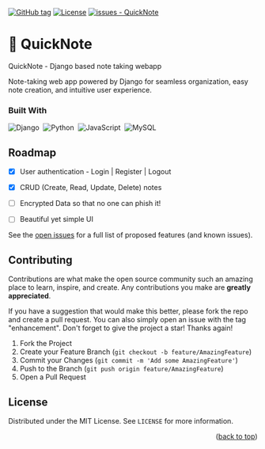 <a name="readme-top"></a>

<!-- PROJECT SHIELDS -->
[![GitHub tag](https://img.shields.io/github/tag/MasterZesty/QuickNote?include_prereleases=&sort=semver&color=blue)](https://github.com/MasterZesty/QuickNote/releases/)
[![License](https://img.shields.io/badge/License-MIT-blue)](#license)
[![issues - QuickNote](https://img.shields.io/github/issues/MasterZesty/QuickNote)](https://github.com/MasterZesty/QuickNote/issues)


<!-- PROJECT LOGO -->
# :ledger: QuickNote
QuickNote - Django based note taking webapp

<!-- ABOUT THE PROJECT -->

Note-taking web app powered by Django for seamless organization, easy note creation, and intuitive user experience.

### Built With

![Django](https://img.shields.io/badge/-Django-05122A?style=flat&logo=django)&nbsp;
![Python](https://img.shields.io/badge/-Python-05122A?style=flat&logo=python)&nbsp;
![JavaScript](https://img.shields.io/badge/-JavaScript-05122A?style=flat&logo=javascript)&nbsp;
![MySQL](https://img.shields.io/badge/MySQL-05122A?style=flat&logo=mysql&logoColor=white)&nbsp;

<!-- ROADMAP -->
## Roadmap

- [x] User authentication - Login | Register | Logout
- [x] CRUD (Create, Read, Update, Delete) notes
- [ ] Encrypted Data so that no one can phish it! 
- [ ] Beautiful yet simple UI


See the [open issues]() for a full list of proposed features (and known issues).

<!-- CONTRIBUTING -->
## Contributing

Contributions are what make the open source community such an amazing place to learn, inspire, and create. Any contributions you make are **greatly appreciated**.

If you have a suggestion that would make this better, please fork the repo and create a pull request. You can also simply open an issue with the tag "enhancement".
Don't forget to give the project a star! Thanks again!

1. Fork the Project
2. Create your Feature Branch (`git checkout -b feature/AmazingFeature`)
3. Commit your Changes (`git commit -m 'Add some AmazingFeature'`)
4. Push to the Branch (`git push origin feature/AmazingFeature`)
5. Open a Pull Request

<!-- LICENSE -->
## License

Distributed under the MIT License. See `LICENSE` for more information.

<p align="right">(<a href="#readme-top">back to top</a>)</p>
